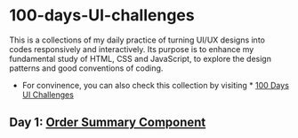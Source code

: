 # 100-days-UI-challenges

This is a collections of my daily practice of turning UI/UX designs into codes responsively and interactively.
Its purpose is to enhance my fundamental study of HTML, CSS and JavaScript, to explore the design patterns and good conventions of coding.

* For convinence, you can also check this collection by visiting * [100 Days UI Challenges](https://liping-yin.github.io/100-days-UI-challenges/)

## Day 1: [Order Summary Component](https://github.com/Liping-Yin/100-days-UI-challenges/tree/main/order-summary-component-main)
